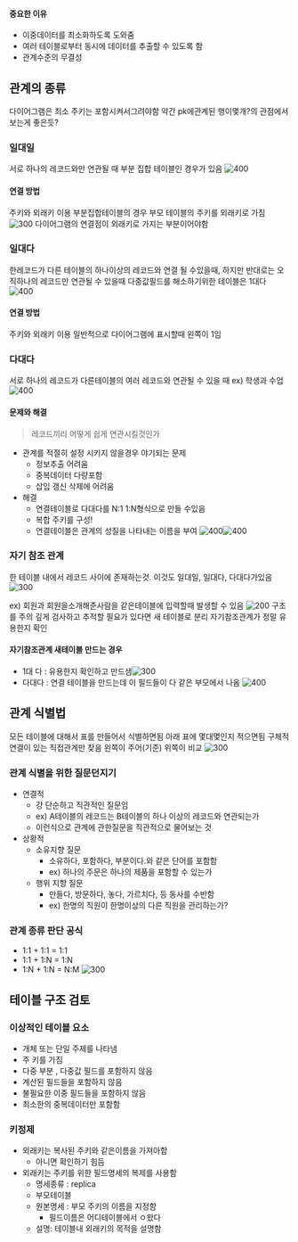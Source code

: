 #### 중요한 이유
- 이중데이터를 최소화하도록 도와줌
- 여러 테이블로부터 동시에 데이터를 추출할 수 있도록 함
- 관계수준의 무결성

## 관계의 종류
다이어그램은 최소 주키는 포함시켜서그려야함
약간 pk에관계된 행이몇개?의 관점에서보는게 좋은듯?
### 일대일
서로 하나의 레코드와만 연관될 때
부분 집합 테이블인 경우가 있음
![400](assets/DB2%20기말%20-%20관계-20240619021529744.png)
#### 연결 방법
주키와 외래키 이용
부분집합테이블의 경우 부모 테이블의 주키를 외래키로 가짐
![300](assets/DB2%20기말%20-%20관계-20240619031250428.png)
다이어그램의 연결점이 외래키로 가지는 부분이어야함
### 일대다
한레코드가 다른 테이블의 하나이상의 레코드와 연결 될 수있을때, 하지만 반대로는 오직하나의 레코드만 연관될 수 있을때
다중값필드를 해소하기위한 테이블은 1대다
![400](assets/DB2%20기말%20-%20관계-20240619021858740.png)
#### 연결 방법
주키와 외래키 이용
일반적으로 다이어그램에 표시할때 왼쪽이 1임

### 다대다
서로 하나의 레코드가 다른테이블의 여러 레코드와 연관될 수 있을 때
ex) 학생과 수업
![400](assets/DB2%20기말%20-%20관계-20240619022428660.png)
#### 문제와 해결
> 레코드끼리 어떻게 쉽게 연관시킬것인가

- 관계를 적절히 설정 시키지 않을경우 야기되는 문제
	- 정보추출 어려움
	- 중복데이터 다량포함
	- 삽입 갱신 삭제에 어려움
- 해결
	- 연결테이블로 다대다를 N:1 1:N형식으로 만들 수있음
	- 복합 주키를 구성!
	- 연결테이블은 관계의 성질을 나타내는 이름을 부여
	  ![400](assets/DB2%20기말%20-%20관계-20240619032718103.png)![400](assets/DB2%20기말%20-%20관계-20240619032318049.png)
	  
### 자기 참조 관계
한 테이블 내에서 레코드 사이에 존재하는것.
이것도 일대일, 일대다, 다대다가있음
![300](assets/DB2%20기말%20-%20관계-20240619023419298.png)

ex) 회원과 회원을소개해준사람을 같은테이블에 입력할때 발생할 수 있음
![200](assets/DB2%20기말%20-%20관계-20240619032845332.png)
구조를 주의 깊게 검사하고 추적할 필요가 있다면 새 테이블로 분리
자기참조관계가 정말 유용한지 확인
#### 자기참조관계 새테이블 만드는 경우
- 1대 다 : 유용한지 확인하고 만드샘![300](assets/DB2%20기말%20-%20관계-20240619033256291.png)
- 다대다 : 연결 테이블을 만드는데 이 필드들이 다 같은 부모에서 나옴
  ![400](assets/DB2%20기말%20-%20관계-20240619033413882.png)
## 관계 식별법
모든 테이블에 대해서 표를 만들어서 식별하면됨
아래 표에 몇대몇인지 적으면됨
구체적 연결이 있는 직접관계만 찾음
왼쪽이 주어(기준) 위쪽이 비교
![300](assets/DB2%20기말%20-%20관계-20240619023825463.png)
### 관계 식별을 위한 질문던지기
- 연결적
	- 걍 단순하고 직관적인 질문임
	- ex) A테이블의 레코드는 B테이블의 하나 이상의 레코드와 연관되는가
	- 이런식으로 관계에 관한질문을 직관적으로 물어보는 것
- 상황적
	- 소유지향 질문
		- 소유하다, 포함하다, 부분이다.와 같은 단어를 포함함
		- ex) 하나의 주문은 하나의 제품을 포함할 수 있는가
	- 행위 지향 질문
		- 만들다, 방문하다, 놓다, 가르치다, 등 동사를 수반함
		- ex) 한명의 직원이 한명이상의 다른 직원을 관리하는가?
### 관계 종류 판단 공식
- 1:1 + 1:1 = 1:1
- 1:1 + 1:N = 1:N
- 1:N + 1:N = N:M
![300](assets/DB2%20기말%20-%20관계-20240619025735390.png)


## 테이블 구조 검토
### 이상적인 테이블 요소
- 개체 또는 단일 주제를 나타냄
- 주 키를 가짐
- 다중 부분 , 다중값 필드를 포함하지 않음
- 계산된 필드들을 포함하지 않음
- 불필요한 이중 필드들을 포함하지 않음
- 최소한의 중복데이터만 포함함

### 키정제
- 외래키는 복사된 주키와 같은이름을 가져아함
	- 아니면 확인하기 힘듬
- 외래키는 주키를 위한 필드명세의 복제를 사용함
	- 명세종류 : replica
	- 부모테이블
	- 원본명세 : 부모 주키의 이름을 지정함
		- 필드이름은 어디테이블에서 ㅇ왔다
	- 설명: 테이블내 외래키의 목적을 설명함